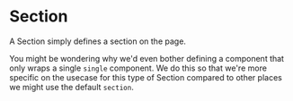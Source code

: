 # Section

A Section simply defines a section on the page.

You might be wondering why we'd even bother defining a component that only wraps a single `single` component. We do this so that we're more specific on the usecase for this type of Section compared to other places we might use the default `section`.
